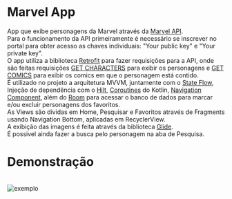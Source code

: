 # Marvel App
App que exibe personagens da Marvel através da [Marvel API](https://developer.marvel.com).
<br>Para o funcionamento da API primeiramente é necessário se inscrever no portal para obter acesso as chaves individuais: "Your public key" e "Your private key".
<br>O app utiliza a biblioteca [Retrofit](https://square.github.io/retrofit/) para fazer requisições para a API, onde são feitas requisições [GET CHARACTERS](https://gateway.marvel.com/v1/public/characters/) para exibir os personagens e [GET COMICS](https://gateway.marvel.com/v1/public/characters/{characterId}/comics/) 
para exibir os comics em que o personagem está contido.
<br>É utilizado no projeto a arquitetura MVVM, juntamente com o [State Flow](https://developer.android.com/kotlin/flow/stateflow-and-sharedflow#stateflow), Injeção de dependência com o [Hilt](https://developer.android.com/training/dependency-injection/hilt-android?hl=pt-br), [Coroutines](https://developer.android.com/topic/libraries/architecture/coroutines?hl=pt-br) do Kotlin, 
[Navigation Component](https://developer.android.com/guide/navigation/navigation-getting-started), além do [Room](https://developer.android.com/jetpack/androidx/releases/room?hl=pt-br) para acessar o banco de dados para marcar e/ou excluir personagens dos favoritos.
<br>As Views são dividas em Home, Pesquisar e Favoritos através de Fragments usando Navigation Bottom, aplicadas em RecyclerView.
<br>A exibição das imagens é feita através da biblioteca [Glide](https://github.com/bumptech/glide).
<br>É possivel ainda fazer a busca pelo personagem na aba de Pesquisa.

# Demonstração
<br>![exemplo](https://media3.giphy.com/media/Js3taw30ZXrufAOhbx/giphy.gif?cid=790b761170bcfae8c899d548620f1e09f111875b1a48ba13&rid=giphy.gif&ct=g)
